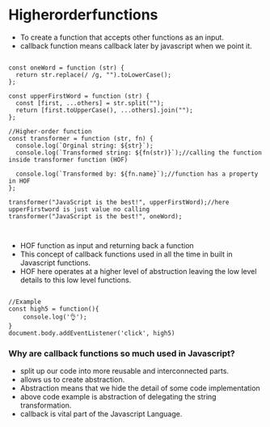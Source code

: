 # Higherorderfunctions

- To create a function that accepts other functions as an input.
- callback function means callback later by javascript when we point it.

```

const oneWord = function (str) {
  return str.replace(/ /g, "").toLowerCase();
};

const upperFirstWord = function (str) {
  const [first, ...others] = str.split("");
  return [first.toUpperCase(), ...others].join("");
};

//Higher-order function
const transformer = function (str, fn) {
  console.log(`Orginal string: ${str}`);
  console.log(`Transformed string: ${fn(str)}`);//calling the function inside transformer function (HOF)

  console.log(`Transformed by: ${fn.name}`);//function has a property in HOF
};

transformer("JavaScript is the best!", upperFirstWord);//here upperFirstword is just value no calling
transformer("JavaScript is the best!", oneWord);



```

- HOF function as input and returning back a function
- This concept of callback functions used in all the time in built in Javascript functions.
- HOF here operates at a higher level of abstruction leaving the low level details to this low level functions.

```

//Example
const high5 = function(){
    console.log('👌');
}
document.body.addEventListener('click', high5)

```

### Why are callback functions so much used in Javascript?

- split up our code into more reusable and interconnected parts.
- allows us to create abstraction.
- Abstraction means that we hide the detail of some code implementation
- above code example is abstraction of delegating the string transformation.
- callback is vital part of the Javascript Language.
